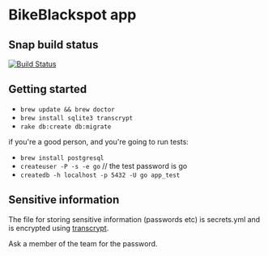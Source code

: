 # BikeBlackspot app

## Snap build status
[![Build Status](https://snap-ci.com/z7lcGNV4bQa9IfbBPAH7m3nBVAcgdY7P-J9lkQQYqr8/build_image)](https://snap-ci.com/ThoughtWorksInc/bike-black-spot/branch/master)

## Getting started
- `brew update && brew doctor`
- `brew install sqlite3 transcrypt`
- `rake db:create db:migrate`

if you're a good person, and you're going to run tests:

- `brew install postgresql`
- `createuser -P -s -e go` // the test password is go
- `createdb -h localhost -p 5432 -U go app_test`

## Sensitive information
The file for storing sensitive information (passwords etc) is secrets.yml and is encrypted using [transcrypt](https://github.com/elasticdog/transcrypt).

Ask a member of the team for the password. 
